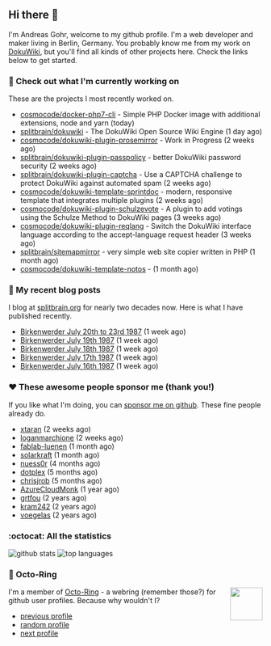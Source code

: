 ## Hi there :wave:

I'm Andreas Gohr, welcome to my github profile. I'm a web developer and maker living in Berlin, Germany. You probably know me from my work on [DokuWiki](https://github.com/splitbrain/dokuwiki), but you'll find all kinds of other projects here. Check the links below to get started.

### :hammer: Check out what I'm currently working on

These are the projects I most recently worked on.


- [cosmocode/docker-php7-cli](https://github.com/cosmocode/docker-php7-cli) - Simple PHP Docker image with additional extensions, node and yarn (today)
- [splitbrain/dokuwiki](https://github.com/splitbrain/dokuwiki) - The DokuWiki Open Source Wiki Engine (1 day ago)
- [cosmocode/dokuwiki-plugin-prosemirror](https://github.com/cosmocode/dokuwiki-plugin-prosemirror) - Work in Progress (2 weeks ago)
- [splitbrain/dokuwiki-plugin-passpolicy](https://github.com/splitbrain/dokuwiki-plugin-passpolicy) - better DokuWiki password security (2 weeks ago)
- [splitbrain/dokuwiki-plugin-captcha](https://github.com/splitbrain/dokuwiki-plugin-captcha) - Use a CAPTCHA challenge to protect DokuWiki against automated spam (2 weeks ago)
- [cosmocode/dokuwiki-template-sprintdoc](https://github.com/cosmocode/dokuwiki-template-sprintdoc) - modern, responsive template that integrates multiple plugins (2 weeks ago)
- [cosmocode/dokuwiki-plugin-schulzevote](https://github.com/cosmocode/dokuwiki-plugin-schulzevote) - A plugin to add votings using the Schulze Method to DokuWiki pages (3 weeks ago)
- [cosmocode/dokuwiki-plugin-reqlang](https://github.com/cosmocode/dokuwiki-plugin-reqlang) - Switch the DokuWiki interface language according to the accept-language request header (3 weeks ago)
- [splitbrain/sitemapmirror](https://github.com/splitbrain/sitemapmirror) - very simple web site copier written in PHP (1 month ago)
- [cosmocode/dokuwiki-template-notos](https://github.com/cosmocode/dokuwiki-template-notos) -  (1 month ago)

### :scroll: My recent blog posts

I blog at [splitbrain.org](https://www.splitbrain.org) for nearly two decades now. Here is what I have published recently.


- [Birkenwerder July 20th to 23rd 1987](https://www.splitbrain.org/blog/1987-07/20-birkenwerder) (1 week ago)
- [Birkenwerder July 19th 1987](https://www.splitbrain.org/blog/1987-07/19-birkenwerder) (1 week ago)
- [Birkenwerder July 18th 1987](https://www.splitbrain.org/blog/1987-07/18-birkenwerder) (1 week ago)
- [Birkenwerder July 17th 1987](https://www.splitbrain.org/blog/1987-07/17-birkenwerder) (1 week ago)
- [Birkenwerder July 16th 1987](https://www.splitbrain.org/blog/1987-07/16-birkenwerder) (1 week ago)

### :hearts:️ These awesome people sponsor me (thank you!)

If you like what I'm doing, you can [sponsor me on github](https://github.com/sponsors/splitbrain). These fine people already do.


- [xtaran](https://github.com/xtaran) (2 weeks ago)
- [loganmarchione](https://github.com/loganmarchione) (2 weeks ago)
- [fablab-luenen](https://github.com/fablab-luenen) (1 month ago)
- [solarkraft](https://github.com/solarkraft) (1 month ago)
- [nuess0r](https://github.com/nuess0r) (4 months ago)
- [dotplex](https://github.com/dotplex) (5 months ago)
- [chrisjrob](https://github.com/chrisjrob) (5 months ago)
- [AzureCloudMonk](https://github.com/AzureCloudMonk) (1 year ago)
- [grtfou](https://github.com/grtfou) (2 years ago)
- [kram242](https://github.com/kram242) (2 years ago)
- [voegelas](https://github.com/voegelas) (2 years ago)

### :octocat: All the statistics

 ![github stats](https://github-readme-stats.vercel.app/api?username=splitbrain&show_icons=true&hide_title=true)
![top languages](https://github-readme-stats.vercel.app/api/top-langs/?username=splitbrain&layout=compact)


### :octopus: Octo-Ring

<img width="64" height="65" src="https://octo-ring.com/static/img/octo.png" align="right" alt="">

I'm a member of [Octo-Ring](https://octo-ring.com/) - a webring (remember those?) for github user profiles. Because why wouldn't I? 

* [previous profile](https://octo-ring.com/p/splitbrain/prev)
* [random profile](https://octo-ring.com/p/splitbrain/random)
* [next profile](https://octo-ring.com/p/splitbrain/next)


